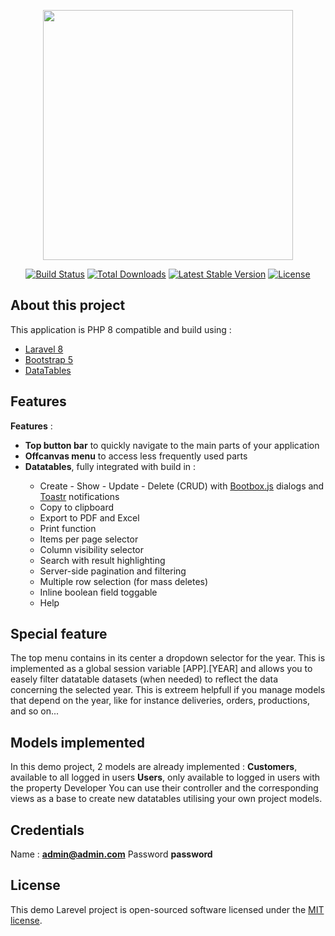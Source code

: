 <p align="center"><a href="https://laravel.com" target="_blank"><img src="https://raw.githubusercontent.com/laravel/art/master/logo-lockup/5%20SVG/2%20CMYK/1%20Full%20Color/laravel-logolockup-cmyk-red.svg" width="400"></a></p>

<p align="center">
<a href="https://travis-ci.org/laravel/framework"><img src="https://travis-ci.org/laravel/framework.svg" alt="Build Status"></a>
<a href="https://packagist.org/packages/laravel/framework"><img src="https://img.shields.io/packagist/dt/laravel/framework" alt="Total Downloads"></a>
<a href="https://packagist.org/packages/laravel/framework"><img src="https://img.shields.io/packagist/v/laravel/framework" alt="Latest Stable Version"></a>
<a href="https://packagist.org/packages/laravel/framework"><img src="https://img.shields.io/packagist/l/laravel/framework" alt="License"></a>
</p>

## About this project

This application is PHP 8 compatible and build using :
<ul>
    <li><a href="https://laravel.com/" target="_blank">Laravel 8</a></li>
    <li><a href="https://getbootstrap.com/" target="_blank">Bootstrap 5</a></li>
    <li><a href="https://datatables.net/" target="_blank">DataTables</a></li>
</ul>

## Features

<b>Features</b> :
<ul>
    <li><b>Top button bar</b> to quickly navigate to the main parts of your application</li>
    <li><b>Offcanvas menu</b> to access less frequently used parts</li>
    <li><b>Datatables</b>, fully integrated with build in :</li>
    <ul>
        <li>Create - Show - Update - Delete (CRUD) with
            <a href="http://bootboxjs.com/" target="_blank">Bootbox.js</a> dialogs and
            <a href="https://codeseven.github.io/toastr/" target="_blank">Toastr</a> notifications
        </li>
        <li>Copy to clipboard</li>
        <li>Export to PDF and Excel</li>
        <li>Print function</li>
        <li>Items per page selector</li>
        <li>Column visibility selector</li>
        <li>Search with result highlighting</li>
        <li>Server-side pagination and filtering</li>
        <li>Multiple row selection (for mass deletes)</li>
        <li>Inline boolean field toggable</li>
        <li>Help</li>
    </ul>
</ul>

## Special feature

The top menu contains in its center a dropdown selector for the year. This is implemented as a global session variable [APP].[YEAR] and allows you to easely filter datatable datasets (when needed) to reflect the data concerning the selected year. This is extreem helpfull if you manage models that depend on the year, like for instance deliveries, orders, productions, and so on...

## Models implemented

In this demo project, 2 models are already implemented :
<b>Customers</b>, available to all logged in users
<b>Users</b>, only available to logged in users with the property Developer
You can use their controller and the corresponding views as a base to create new datatables utilising your own project models.

## Credentials

Name : <b>admin@admin.com</b>
Password <b>password</b>

## License

This demo Larevel project is open-sourced software licensed under the [MIT license](https://opensource.org/licenses/MIT).
